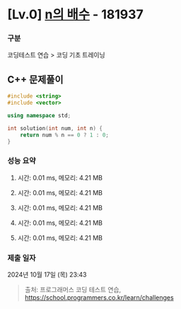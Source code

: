 # [Lv.0] [n의 배수](https://school.programmers.co.kr/learn/courses/30/lessons/181937?language=cpp) - 181937 

### 구분

코딩테스트 연습 > 코딩 기초 트레이닝

## C++ 문제풀이

```cpp
#include <string>
#include <vector>

using namespace std;

int solution(int num, int n) {
    return num % n == 0 ? 1 : 0;
}
```

### 성능 요약

1. 시간: 0.01 ms, 메모리: 4.21 MB

2. 시간: 0.01 ms, 메모리: 4.21 MB
3. 시간: 0.01 ms, 메모리: 4.21 MB
4. 시간: 0.01 ms, 메모리: 4.21 MB
5. 시간: 0.01 ms, 메모리: 4.21 MB

### 제출 일자

2024년 10월 17일 (목) 23:43

> 출처: 프로그래머스 코딩 테스트 연습, https://school.programmers.co.kr/learn/challenges